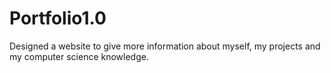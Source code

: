# Portfolio1.0
Designed a website to give more information about myself, my projects and my computer science knowledge.
